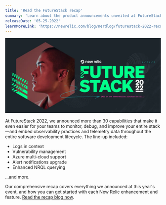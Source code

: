 ```yaml
---
title: 'Read the FutureStack recap' 
summary: 'Learn about the product announcements unveiled at FutureStack 2022, our ultimate customer conference for software engineers and developers.' 
releaseDate: '05-25-2022' 
learnMoreLink: 'https://newrelic.com/blog/nerdlog/futurestack-2022-recap' 
---
```

![FutureStack 2022 blog graphic, green logo](./images/FS_Blog_Graphic_520x250.png "FutureStack 2022 blog graphic, green logo")

At FutureStack 2022, we announced more than 30 capabilities that make it even easier for your teams to monitor, debug, and improve your entire stack—and embed observability practices and telemetry data throughout the entire software development lifecycle. The line-up included: 
* Logs in context
* Vulnerability management
* Azure multi-cloud support
* Alert notifications upgrade
* Enhanced NRQL querying

...and more.

Our comprehensive recap covers everything we announced at this year's event, and how you can get started with each New Relic enhancement and feature. [Read the recap blog now](https://newrelic.com/blog/nerdlog/futurestack-2022-recap).
